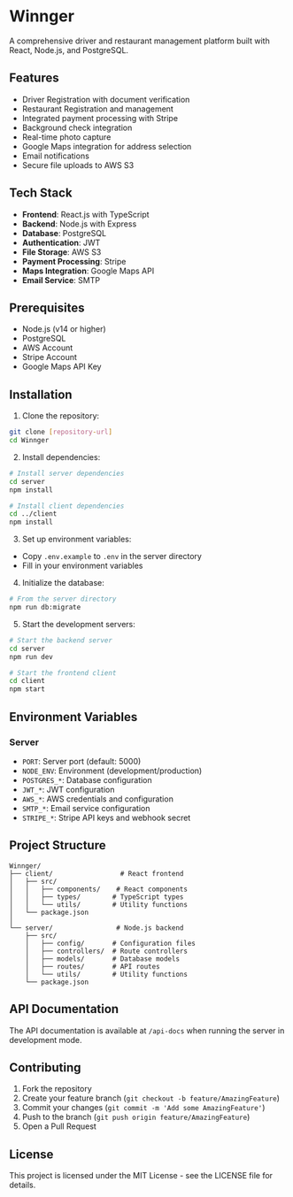 # Winnger

A comprehensive driver and restaurant management platform built with React, Node.js, and PostgreSQL.

## Features

- Driver Registration with document verification
- Restaurant Registration and management
- Integrated payment processing with Stripe
- Background check integration
- Real-time photo capture
- Google Maps integration for address selection
- Email notifications
- Secure file uploads to AWS S3

## Tech Stack

- **Frontend**: React.js with TypeScript
- **Backend**: Node.js with Express
- **Database**: PostgreSQL
- **Authentication**: JWT
- **File Storage**: AWS S3
- **Payment Processing**: Stripe
- **Maps Integration**: Google Maps API
- **Email Service**: SMTP

## Prerequisites

- Node.js (v14 or higher)
- PostgreSQL
- AWS Account
- Stripe Account
- Google Maps API Key

## Installation

1. Clone the repository:
```bash
git clone [repository-url]
cd Winnger
```

2. Install dependencies:
```bash
# Install server dependencies
cd server
npm install

# Install client dependencies
cd ../client
npm install
```

3. Set up environment variables:
- Copy `.env.example` to `.env` in the server directory
- Fill in your environment variables

4. Initialize the database:
```bash
# From the server directory
npm run db:migrate
```

5. Start the development servers:
```bash
# Start the backend server
cd server
npm run dev

# Start the frontend client
cd client
npm start
```

## Environment Variables

### Server
- `PORT`: Server port (default: 5000)
- `NODE_ENV`: Environment (development/production)
- `POSTGRES_*`: Database configuration
- `JWT_*`: JWT configuration
- `AWS_*`: AWS credentials and configuration
- `SMTP_*`: Email service configuration
- `STRIPE_*`: Stripe API keys and webhook secret

## Project Structure

```
Winnger/
├── client/                 # React frontend
│   ├── src/
│   │   ├── components/    # React components
│   │   ├── types/        # TypeScript types
│   │   └── utils/        # Utility functions
│   └── package.json
│
└── server/                # Node.js backend
    ├── src/
    │   ├── config/       # Configuration files
    │   ├── controllers/  # Route controllers
    │   ├── models/       # Database models
    │   ├── routes/       # API routes
    │   └── utils/        # Utility functions
    └── package.json
```

## API Documentation

The API documentation is available at `/api-docs` when running the server in development mode.

## Contributing

1. Fork the repository
2. Create your feature branch (`git checkout -b feature/AmazingFeature`)
3. Commit your changes (`git commit -m 'Add some AmazingFeature'`)
4. Push to the branch (`git push origin feature/AmazingFeature`)
5. Open a Pull Request

## License

This project is licensed under the MIT License - see the LICENSE file for details. 